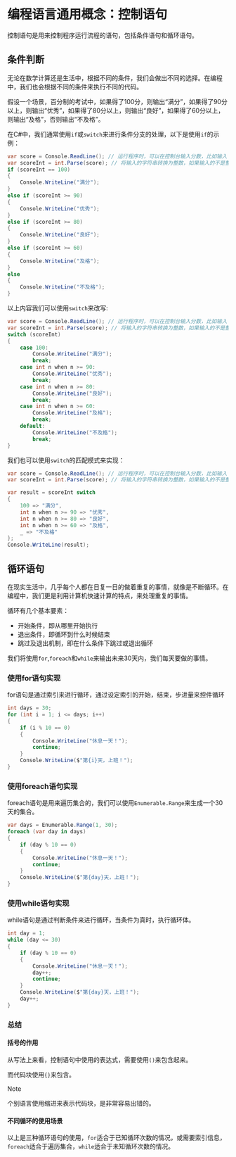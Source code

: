 # 编程语言通用概念：控制语句

控制语句是用来控制程序运行流程的语句，包括条件语句和循环语句。

## 条件判断

无论在数学计算还是生活中，根据不同的条件，我们会做出不同的选择。在编程中，我们也会根据不同的条件来执行不同的代码。

假设一个场景，百分制的考试中，如果得了100分，则输出“满分”，如果得了90分以上，则输出“优秀”，如果得了80分以上，则输出“良好”，如果得了60分以上，则输出“及格”，否则输出“不及格”。

在C#中，我们通常使用`if`或`switch`来进行条件分支的处理，以下是使用`if`的示例：

```csharp
var score = Console.ReadLine(); // 运行程序时，可以在控制台输入分数，比如输入 90
var scoreInt = int.Parse(score); // 将输入的字符串转换为整数，如果输入的不是整数，则会报错
if (scoreInt == 100)
{
    Console.WriteLine("满分");
}
else if (scoreInt >= 90)
{
    Console.WriteLine("优秀");
}
else if (scoreInt >= 80)
{
    Console.WriteLine("良好");
}
else if (scoreInt >= 60)
{
    Console.WriteLine("及格");
}
else
{
    Console.WriteLine("不及格");
}
```

以上内容我们可以使用`switch`来改写:

```csharp
var score = Console.ReadLine(); // 运行程序时，可以在控制台输入分数，比如输入 90
var scoreInt = int.Parse(score); // 将输入的字符串转换为整数，如果输入的不是整数，则会报错
switch (scoreInt)
{
    case 100:
        Console.WriteLine("满分");
        break;
    case int n when n >= 90:
        Console.WriteLine("优秀");
        break;
    case int n when n >= 80:
        Console.WriteLine("良好");
        break;
    case int n when n >= 60:
        Console.WriteLine("及格");
        break;
    default:
        Console.WriteLine("不及格");
        break;
}
```

我们也可以使用`switch`的匹配模式来实现：

```csharp
var score = Console.ReadLine(); // 运行程序时，可以在控制台输入分数，比如输入 90
var scoreInt = int.Parse(score); // 将输入的字符串转换为整数，如果输入的不是整数，则会报错

var result = scoreInt switch
{
    100 => "满分",
    int n when n >= 90 => "优秀",
    int n when n >= 80 => "良好",
    int n when n >= 60 => "及格",
    _ => "不及格"
};
Console.WriteLine(result);
```

## 循环语句

在现实生活中，几乎每个人都在日复一日的做着重复的事情，就像是不断循环。在编程中，我们更是利用计算机快速计算的特点，来处理重复的事情。

循环有几个基本要素：

- 开始条件，即从哪里开始执行
- 退出条件，即循环到什么时候结束
- 跳过及退出机制，即在什么条件下跳过或退出循环

我们将使用`for`,`foreach`和`while`来输出未来30天内，我们每天要做的事情。

### 使用for语句实现

for语句是通过索引来进行循环，通过设定索引的开始，结束，步进量来控件循环

```csharp
int days = 30;
for (int i = 1; i <= days; i++)
{
    if (i % 10 == 0)
    {
        Console.WriteLine("休息一天！");
        continue;
    }
    Console.WriteLine($"第{i}天，上班！");
}
```

### 使用foreach语句实现

foreach语句是用来遍历集合的，我们可以使用`Enumerable.Range`来生成一个30天的集合。

```csharp
var days = Enumerable.Range(1, 30);
foreach (var day in days)
{
    if (day % 10 == 0)
    {
        Console.WriteLine("休息一天！");
        continue;
    }
    Console.WriteLine($"第{day}天，上班！");
}
```

### 使用while语句实现

while语句是通过判断条件来进行循环，当条件为真时，执行循环体。

```csharp
int day = 1;
while (day <= 30)
{
    if (day % 10 == 0)
    {
        Console.WriteLine("休息一天！");
        day++;
        continue;
    }
    Console.WriteLine($"第{day}天，上班！");
    day++;
}
```

### 总结

#### 括号的作用

从写法上来看，控制语句中使用的表达式，需要使用`()`来包含起来。

而代码块使用`{}`来包含。

> [!NOTE]
> 个别语言使用缩进来表示代码块，是非常容易出错的。

#### 不同循环的使用场景

以上是三种循环语句的使用，`for`适合于已知循环次数的情况，或需要索引信息，`foreach`适合于遍历集合，`while`适合于未知循环次数的情况。
